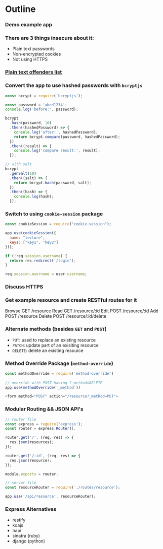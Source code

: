 # Outline

### Demo example app

### There are 3 things insecure about it:
* Plain text passwords
* Non-encrypted cookies
* Not using HTTPS

### [Plain text offenders list](https://github.com/plaintextoffenders/plaintextoffenders/blob/master/offenders.csv)

### Convert the app to use hashed passwords with `bcryptjs`

```js
const bcrypt = require('bcryptjs');

const password = 'abcd1234';
console.log('before:', password);

bcrypt
  .hash(password, 10)
  .then((hashedPassword) => {
    console.log('after:', hashedPassword);
    return bcrypt.compare(password, hashedPassword);
  })
  .then((result) => {
    console.log('compare result:', result);
  });

// with salt
bcrypt
  .genSalt(10)
  .then((salt) => {
    return bcrypt.hash(password, salt);
  })
  .then((hash) => {
    console.log(hash);
  });
```

### Switch to using `cookie-session` package

```js
const cookieSession = require("cookie-session");

app.use(cookieSession({
  name: "lecture",
  keys: ["key1", "key2"]
}));

if (!req.session.username) {
  return res.redirect('/login');
}

req.session.username = user.username;
```

### Discuss HTTPS

### Get example resource and create RESTful routes for it

Browse  GET  /resource
Read    GET  /resource/:id
Edit    POST /resource/:id
Add     POST /resource
Delete  POST /resource/:id/delete

### Alternate methods (besides `GET` and `POST`)
  - `PUT`: used to replace an existing resource
  - `PATCH`: update part of an exisiting resource
  - `DELETE`: delete an existing resource

### Method Override Package (`method-override`)

```js
const methodOverride = require('method-override')
 
// override with POST having ?_method=DELETE
app.use(methodOverride('_method'))

<form method="POST" action="/resource?_method=PUT">
```

### Modular Routing && JSON API's

```js
// router file
const express = require('express');
const router = express.Router();

router.get('/', (req, res) => {
  res.json(resources);
});

router.get('/:id', (req, res) => {
  res.json(resource);
});

module.exports = router;
```

```js
// server file
const resourceRouter = require('./routes/resource');

app.use('/api/resource', resourceRouter);
```

### Express Alternatives
  - restify
  - koajs
  - hapi
  - sinatra (ruby)
  - django (python)
